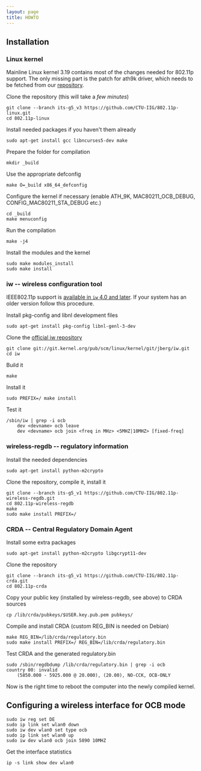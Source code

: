 ```yaml
---
layout: page
title: HOWTO
---
```


Installation
------------

### Linux kernel

Mainline Linux kernel 3.19 contains most of the changes needed
for 802.11p support. The only missing part is the patch for ath9k
driver, which needs to be fetched from our
[repository](https://github.com/CTU-IIG/802.11p-linux.git).

Clone the repository (this will take a *few minutes*)

    git clone --branch its-g5_v3 https://github.com/CTU-IIG/802.11p-linux.git
    cd 802.11p-linux

Install needed packages if you haven't them already

    sudo apt-get install gcc libncurses5-dev make

Prepare the folder for compilation

    mkdir _build

Use the appropriate defconfig

    make O=_build x86_64_defconfig

Configure the kernel if necessary (enable ATH_9K, MAC80211_OCB_DEBUG,
CONFIG_MAC80211_STA_DEBUG etc.)

    cd _build
    make menuconfig

Run the compilation

    make -j4

Install the modules and the kernel

    sudo make modules_install
    sudo make install


### iw -- wireless configuration tool

IEEE802.11p support is
[available in `iw` 4.0 and later](https://git.kernel.org/cgit/linux/kernel/git/jberg/iw.git/commit/?id=3955e5247806b94261ed2fc6d34c54e6cdee6676).
If your system has an older version follow this procedure.

Install pkg-config and libnl development files

    sudo apt-get install pkg-config libnl-genl-3-dev

Clone the
[official iw repository](http://git.kernel.org/cgit/linux/kernel/git/jberg/iw.git)

    git clone git://git.kernel.org/pub/scm/linux/kernel/git/jberg/iw.git
    cd iw

Build it

    make

Install it

    sudo PREFIX=/ make install

Test it

    /sbin/iw | grep -i ocb
     	dev <devname> ocb leave
     	dev <devname> ocb join <freq in MHz> <5MHZ|10MHZ> [fixed-freq]


### wireless-regdb -- regulatory information

Install the needed dependencies

    sudo apt-get install python-m2crypto

Clone the repository, compile it, install it

    git clone --branch its-g5_v1 https://github.com/CTU-IIG/802.11p-wireless-regdb.git
    cd 802.11p-wireless-regdb
    make
    sudo make install PREFIX=/


### CRDA -- Central Regulatory Domain Agent

Install some extra packages

    sudo apt-get install python-m2crypto libgcrypt11-dev

Clone the repository

    git clone --branch its-g5_v1 https://github.com/CTU-IIG/802.11p-crda.git
    cd 802.11p-crda

Copy your public key (installed by wireless-regdb, see above) to CRDA sources

    cp /lib/crda/pubkeys/$USER.key.pub.pem pubkeys/

Compile and install CRDA (custom REG_BIN is needed on Debian)

    make REG_BIN=/lib/crda/regulatory.bin
    sudo make install PREFIX=/ REG_BIN=/lib/crda/regulatory.bin

Test CRDA and the generated regulatory.bin

    sudo /sbin/regdbdump /lib/crda/regulatory.bin | grep -i ocb
    country 00: invalid
     	(5850.000 - 5925.000 @ 20.000), (20.00), NO-CCK, OCB-ONLY


Now is the right time to reboot the computer into the newly compiled
kernel.


Configuring a wireless interface for OCB mode
-------------------------------------------

    sudo iw reg set DE
    sudo ip link set wlan0 down
    sudo iw dev wlan0 set type ocb
    sudo ip link set wlan0 up
    sudo iw dev wlan0 ocb join 5890 10MHZ

Get the interface statistics

    ip -s link show dev wlan0
